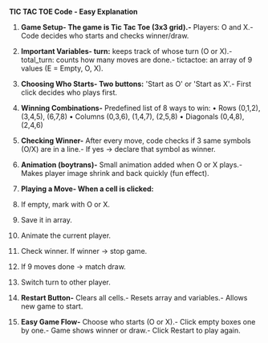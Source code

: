 **TIC TAC TOE Code - Easy Explanation**

 1. **Game Setup- The game is Tic Tac Toe (3x3 grid).-** Players: O and X.- Code decides who starts and checks winner/draw.
    
 2. **Important Variables- turn:** keeps track of whose turn (O or X).- total_turn: counts how many moves are done.- tictactoe: an array of 9 values (E = Empty, O, X).
  
 3. **Choosing Who Starts- Two buttons:** 'Start as O' or 'Start as X'.- First click decides who plays first.
  
 4. **Winning Combinations-** Predefined list of 8 ways to win:
 • Rows (0,1,2), (3,4,5), (6,7,8)
 • Columns (0,3,6), (1,4,7), (2,5,8)
 • Diagonals (0,4,8), (2,4,6)

 5. **Checking Winner-** After every move, code checks if 3 same symbols (O/X) are in a line.- If yes → declare that symbol as winner.
    
 6. **Animation (boytrans)-** Small animation added when O or X plays.- Makes player image shrink and back quickly (fun effect).
    
 7. **Playing a Move- When a cell is clicked:**
 1. If empty, mark with O or X.
 2. Save it in array.
 3. Animate the current player.
 4. Check winner. If winner → stop game.
 5. If 9 moves done → match draw.
 6. Switch turn to other player.
 
 8. **Restart Button-** Clears all cells.- Resets array and variables.- Allows new game to start.
  
 9. **Easy Game Flow-** Choose who starts (O or X).- Click empty boxes one by one.- Game shows winner or draw.- Click Restart to play again.
